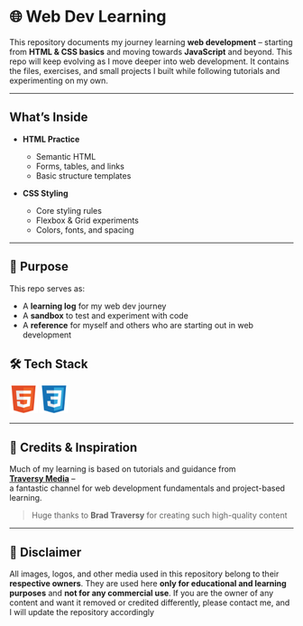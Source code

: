 # 🌐 Web Dev Learning

This repository documents my journey learning **web development** – starting from **HTML & CSS basics** and moving towards **JavaScript** and beyond. This repo will keep evolving as I move deeper into web development.
It contains the files, exercises, and small projects I built while following tutorials and experimenting on my own.

---

##  What’s Inside

- **HTML Practice**  
  - Semantic HTML  
  - Forms, tables, and links  
  - Basic structure templates  

- **CSS Styling**  
  - Core styling rules  
  - Flexbox & Grid experiments  
  - Colors, fonts, and spacing  
---

## 🎯 Purpose

This repo serves as:
-  A **learning log** for my web dev journey  
-  A **sandbox** to test and experiment with code  
-  A **reference** for myself and others who are starting out in web development

## 🛠 Tech Stack

<p align="left">
  <img src="https://raw.githubusercontent.com/devicons/devicon/master/icons/html5/html5-original.svg" alt="HTML5" width="50" height="50"/>
  <img src="https://raw.githubusercontent.com/devicons/devicon/master/icons/css3/css3-original.svg" alt="CSS3" width="50" height="50"/>
</p>


---

## 📖 Credits & Inspiration

Much of my learning is based on tutorials and guidance from  
**[Traversy Media](https://www.youtube.com/c/TraversyMedia)** –  
a fantastic channel for web development fundamentals and project-based learning.  

> Huge thanks to **Brad Traversy** for creating such high-quality content

---

## 📜 Disclaimer

All images, logos, and other media used in this repository belong to their **respective owners**.
They are used here **only for educational and learning purposes** and **not for any commercial use**.
If you are the owner of any content and want it removed or credited differently, please contact me, and I will update the repository accordingly
